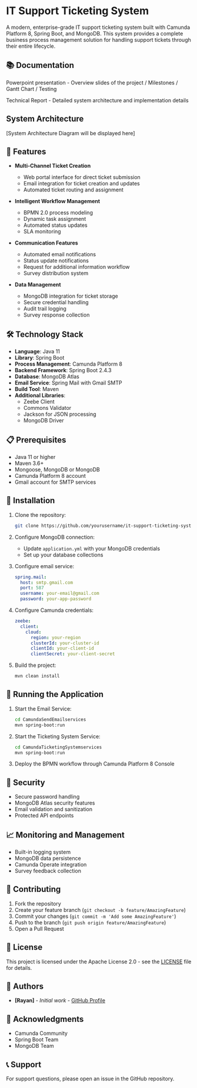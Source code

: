 # IT Support Ticketing System

A modern, enterprise-grade IT support ticketing system built with Camunda Platform 8, Spring Boot, and MongoDB. This system provides a complete business process management solution for handling support tickets through their entire lifecycle.

## 📚 Documentation

Powerpoint presentation - Overview slides of the project / Milestones / Gantt Chart / Testing 

Technical Report - Detailed system architecture and implementation details


## System Architecture

[System Architecture Diagram will be displayed here]


## 🚀 Features

- **Multi-Channel Ticket Creation**
  - Web portal interface for direct ticket submission
  - Email integration for ticket creation and updates
  - Automated ticket routing and assignment

- **Intelligent Workflow Management**
  - BPMN 2.0 process modeling
  - Dynamic task assignment
  - Automated status updates
  - SLA monitoring

- **Communication Features**
  - Automated email notifications
  - Status update notifications
  - Request for additional information workflow
  - Survey distribution system

- **Data Management**
  - MongoDB integration for ticket storage
  - Secure credential handling
  - Audit trail logging
  - Survey response collection

## 🛠️ Technology Stack
- **Language**: Java 11
- **Library**: Spring Boot
- **Process Management**: Camunda Platform 8
- **Backend Framework**: Spring Boot 2.4.3
- **Database**: MongoDB Atlas
- **Email Service**: Spring Mail with Gmail SMTP
- **Build Tool**: Maven
- **Additional Libraries**:
  - Zeebe Client
  - Commons Validator
  - Jackson for JSON processing
  - MongoDB Driver

## 📋 Prerequisites

- Java 11 or higher
- Maven 3.6+
- Mongoose, MongoDB or MongoDB 
- Camunda Platform 8 account
- Gmail account for SMTP services

## 🔧 Installation

1. Clone the repository:
   ```bash
   git clone https://github.com/yourusername/it-support-ticketing-system.git
   ```

2. Configure MongoDB connection:
   - Update `application.yml` with your MongoDB credentials
   - Set up your database collections

3. Configure email service:
   ```yaml
   spring.mail:
     host: smtp.gmail.com
     port: 587
     username: your-email@gmail.com
     password: your-app-password
   ```

4. Configure Camunda credentials:
   ```yaml
   zeebe:
     client:
       cloud:
         region: your-region
         clusterId: your-cluster-id
         clientId: your-client-id
         clientSecret: your-client-secret
   ```

5. Build the project:
   ```bash
   mvn clean install
   ```

## 🚀 Running the Application

1. Start the Email Service:
   ```bash
   cd CamundaSendEmailservices
   mvn spring-boot:run
   ```

2. Start the Ticketing System Service:
   ```bash
   cd CamundaTicketingSystemservices
   mvn spring-boot:run
   ```

3. Deploy the BPMN workflow through Camunda Platform 8 Console

## 🔐 Security

- Secure password handling
- MongoDB Atlas security features
- Email validation and sanitization
- Protected API endpoints

## 📈 Monitoring and Management

- Built-in logging system
- MongoDB data persistence
- Camunda Operate integration
- Survey feedback collection

## 🤝 Contributing

1. Fork the repository
2. Create your feature branch (`git checkout -b feature/AmazingFeature`)
3. Commit your changes (`git commit -m 'Add some AmazingFeature'`)
4. Push to the branch (`git push origin feature/AmazingFeature`)
5. Open a Pull Request

## 📄 License

This project is licensed under the Apache License 2.0 - see the [LICENSE](LICENSE) file for details.

## 👥 Authors

- **[Rayan]** - *Initial work* - [GitHub Profile](https://github.com/RyanL2004)

## 🙏 Acknowledgments

- Camunda Community
- Spring Boot Team
- MongoDB Team

## 📞 Support

For support questions, please open an issue in the GitHub repository.
